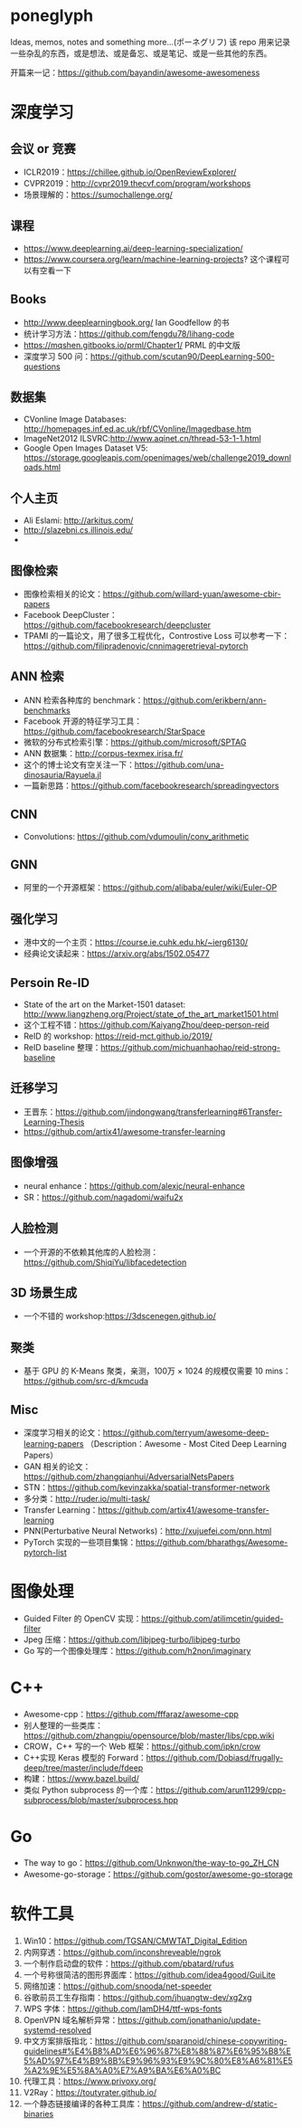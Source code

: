 # poneglyph
Ideas, memos, notes and something more...(ポーネグリフ) 该 repo 用来记录一些杂乱的东西，或是想法、或是备忘、或是笔记、或是一些其他的东西。

开篇来一记：https://github.com/bayandin/awesome-awesomeness

# 深度学习
## 会议 or 竞赛
- ICLR2019：https://chillee.github.io/OpenReviewExplorer/
- CVPR2019：http://cvpr2019.thecvf.com/program/workshops
- 场景理解的：https://sumochallenge.org/


## 课程
- https://www.deeplearning.ai/deep-learning-specialization/
- https://www.coursera.org/learn/machine-learning-projects? 这个课程可以有空看一下

## Books
- http://www.deeplearningbook.org/ Ian Goodfellow 的书
- 统计学习方法：https://github.com/fengdu78/lihang-code
- https://mqshen.gitbooks.io/prml/Chapter1/ PRML 的中文版
- 深度学习 500 问：https://github.com/scutan90/DeepLearning-500-questions

## 数据集
- CVonline Image Databases: http://homepages.inf.ed.ac.uk/rbf/CVonline/Imagedbase.htm
- ImageNet2012 ILSVRC:http://www.aqinet.cn/thread-53-1-1.html
- Google Open Images Dataset V5: https://storage.googleapis.com/openimages/web/challenge2019_downloads.html


## 个人主页
- Ali Eslami: http://arkitus.com/
- http://slazebni.cs.illinois.edu/
- 

## 图像检索
- 图像检索相关的论文：https://github.com/willard-yuan/awesome-cbir-papers
- Facebook DeepCluster：https://github.com/facebookresearch/deepcluster
- TPAMI 的一篇论文，用了很多工程优化，Controstive Loss 可以参考一下：https://github.com/filipradenovic/cnnimageretrieval-pytorch

## ANN 检索
- ANN 检索各种库的 benchmark：https://github.com/erikbern/ann-benchmarks
- Facebook 开源的特征学习工具：https://github.com/facebookresearch/StarSpace
- 微软的分布式检索引擎：https://github.com/microsoft/SPTAG
- ANN 数据集：http://corpus-texmex.irisa.fr/
- 这个的博士论文有空关注一下：https://github.com/una-dinosauria/Rayuela.jl
- 一篇新思路：https://github.com/facebookresearch/spreadingvectors

## CNN
- Convolutions: https://github.com/vdumoulin/conv_arithmetic

## GNN
- 阿里的一个开源框架：https://github.com/alibaba/euler/wiki/Euler-OP

## 强化学习
- 港中文的一个主页：https://course.ie.cuhk.edu.hk/~ierg6130/
- 经典论文读起来：https://arxiv.org/abs/1502.05477


## Persoin Re-ID
- State of the art on the Market-1501 dataset: http://www.liangzheng.org/Project/state_of_the_art_market1501.html
- 这个工程不错：https://github.com/KaiyangZhou/deep-person-reid
- ReID 的 workshop: https://reid-mct.github.io/2019/
- ReID baseline 整理：https://github.com/michuanhaohao/reid-strong-baseline


## 迁移学习
- 王晋东：https://github.com/jindongwang/transferlearning#6Transfer-Learning-Thesis
- https://github.com/artix41/awesome-transfer-learning

## 图像增强
- neural enhance：https://github.com/alexjc/neural-enhance
- SR：https://github.com/nagadomi/waifu2x

## 人脸检测
- 一个开源的不依赖其他库的人脸检测：https://github.com/ShiqiYu/libfacedetection

## 3D 场景生成
- 一个不错的 workshop:https://3dscenegen.github.io/

## 聚类
- 基于 GPU 的 K-Means 聚类，亲测，100万 × 1024 的规模仅需要 10 mins：https://github.com/src-d/kmcuda

## Misc
- 深度学习相关的论文：https://github.com/terryum/awesome-deep-learning-papers （Description：Awesome - Most Cited Deep Learning Papers）
- GAN 相关的论文：https://github.com/zhangqianhui/AdversarialNetsPapers
- STN：https://github.com/kevinzakka/spatial-transformer-network
- 多分类：http://ruder.io/multi-task/
- Transfer Learning：https://github.com/artix41/awesome-transfer-learning
- PNN(Perturbative Neural Networks)：http://xujuefei.com/pnn.html
- PyTorch 实现的一些项目集锦：https://github.com/bharathgs/Awesome-pytorch-list

# 图像处理
- Guided Filter 的 OpenCV 实现：https://github.com/atilimcetin/guided-filter
- Jpeg 压缩：https://github.com/libjpeg-turbo/libjpeg-turbo
- Go 写的一个图像处理库：https://github.com/h2non/imaginary


# C++
- Awesome-cpp：https://github.com/fffaraz/awesome-cpp
- 别人整理的一些类库：https://github.com/zhangpiu/opensource/blob/master/libs/cpp.wiki
- CROW，C++ 写的一个 Web 框架：https://github.com/ipkn/crow
- C++实现 Keras 模型的 Forward：https://github.com/Dobiasd/frugally-deep/tree/master/include/fdeep
- 构建：https://www.bazel.build/
- 类似 Python subprocess 的一个库：https://github.com/arun11299/cpp-subprocess/blob/master/subprocess.hpp

# Go
- The way to go：https://github.com/Unknwon/the-way-to-go_ZH_CN
- Awesome-go-storage：https://github.com/gostor/awesome-go-storage

# 软件工具
1. Win10：https://github.com/TGSAN/CMWTAT_Digital_Edition
2. 内网穿透：https://github.com/inconshreveable/ngrok
3. 一个制作启动盘的软件：https://github.com/pbatard/rufus
4. 一个号称很简洁的图形界面库：https://github.com/idea4good/GuiLite
5. 网络加速：https://github.com/snooda/net-speeder
6. 谷歌前员工生存指南：https://github.com/jhuangtw-dev/xg2xg
7. WPS 字体：https://github.com/IamDH4/ttf-wps-fonts
8. OpenVPN 域名解析异常：https://github.com/jonathanio/update-systemd-resolved
9. 中文方案排版指北：https://github.com/sparanoid/chinese-copywriting-guidelines#%E4%B8%AD%E6%96%87%E8%88%87%E6%95%B8%E5%AD%97%E4%B9%8B%E9%96%93%E9%9C%80%E8%A6%81%E5%A2%9E%E5%8A%A0%E7%A9%BA%E6%A0%BC
10. 代理工具：https://www.privoxy.org/
11. V2Ray：https://toutyrater.github.io/
12. 一个静态链接编译的各种工具库：https://github.com/andrew-d/static-binaries


